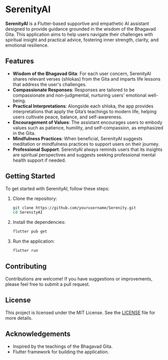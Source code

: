 # SerenityAI

**SerenityAI** is a Flutter-based supportive and empathetic AI assistant designed to provide guidance grounded in the wisdom of the Bhagavad Gita. This application aims to help users navigate their challenges with spiritual insight and practical advice, fostering inner strength, clarity, and emotional resilience.

## Features

- **Wisdom of the Bhagavad Gita**: For each user concern, SerenityAI shares relevant verses (shlokas) from the Gita and imparts life lessons that address the user's challenges.
- **Compassionate Responses**: Responses are tailored to be compassionate and non-judgmental, nurturing users' emotional well-being.
- **Practical Interpretations**: Alongside each shloka, the app provides interpretations that apply the Gita’s teachings to modern life, helping users cultivate peace, balance, and self-awareness.
- **Encouragement of Values**: The assistant encourages users to embody values such as patience, humility, and self-compassion, as emphasized in the Gita.
- **Mindfulness Practices**: When beneficial, SerenityAI suggests meditation or mindfulness practices to support users on their journey.
- **Professional Support**: SerenityAI always reminds users that its insights are spiritual perspectives and suggests seeking professional mental health support if needed.

## Getting Started

To get started with SerenityAI, follow these steps:

1. Clone the repository:
   ```bash
   git clone https://github.com/yourusername/Serenity.git
   cd SerenityAI
   ```

2. Install the dependencies:
   ```bash
   flutter pub get
   ```

3. Run the application:
   ```bash
   flutter run
   ```

## Contributing

Contributions are welcome! If you have suggestions or improvements, please feel free to submit a pull request.

## License

This project is licensed under the MIT License. See the [LICENSE](LICENSE) file for more details.

## Acknowledgements

- Inspired by the teachings of the Bhagavad Gita.
- Flutter framework for building the application.
